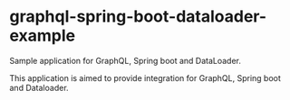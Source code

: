 # graphql-spring-boot-dataloader-example
Sample application for GraphQL, Spring boot and DataLoader.

This application is aimed to provide integration for GraphQL, Spring boot and Dataloader.
